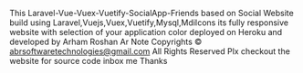 This Laravel-Vue-Vuex-Vuetify-SocialApp-Friends based on Social Website build using Laravel,Vuejs,Vuex,Vuetify,Mysql,MdiIcons its fully responsive website with selection of your application color deployed on Heroku and developed by Arham Roshan Ar Note Copyrights © abrsoftwaretechnologies@gmail.com All Rights Reserved Plx checkout the website for source code inbox me Thanks